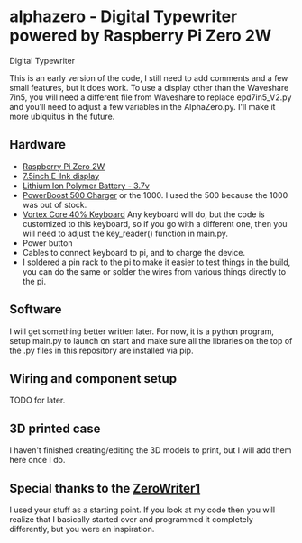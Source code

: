 # alphazero - Digital Typewriter powered by Raspberry Pi Zero 2W
Digital Typewriter

This is an early version of the code, I still need to add comments and a few small features, but it does work.  To use a display other than the Waveshare 7in5, you will need a different file from Waveshare to replace epd7in5_V2.py and you'll need to adjust a few variables in the AlphaZero.py.  I'll make it more ubiquitus in the future.
## Hardware
- [Raspberry Pi Zero 2W](https://www.raspberrypi.com/products/raspberry-pi-zero-2-w/)
- [7.5inch E-Ink display](https://www.waveshare.com/7.5inch-e-Paper-HAT.htm)
- [Lithium Ion Polymer Battery - 3.7v](https://www.adafruit.com/product/258)
- [PowerBoost 500 Charger](https://www.adafruit.com/product/1944) or the 1000. I used the 500 because the 1000 was out of stock.
- [Vortex Core 40% Keyboard](https://vortexgear.store/products/core) Any keyboard will do, but the code is customized to this keyboard, so if you go with a different one, then you will need to adjust the key_reader() function in main.py.
- Power button
- Cables to connect keyboard to pi, and to charge the device.
- I soldered a pin rack to the pi to make it easier to test things in the build, you can do the same or solder the wires from various things directly to the pi.
## Software
I will get something better written later.  For now, it is a python program, setup main.py to launch on start and make sure all the libraries on the top of the .py files in this repository are installed via pip.
## Wiring and component setup
TODO for later.
## 3D printed case
I haven't finished creating/editing the 3D models to print, but I will add them here once I do.  
## Special thanks to the [ZeroWriter1](https://github.com/zerowriter/zerowriter1)
I used your stuff as a starting point.  If you look at my code then you will realize that I basically started over and programmed it completely differently, but you were an inspiration.
